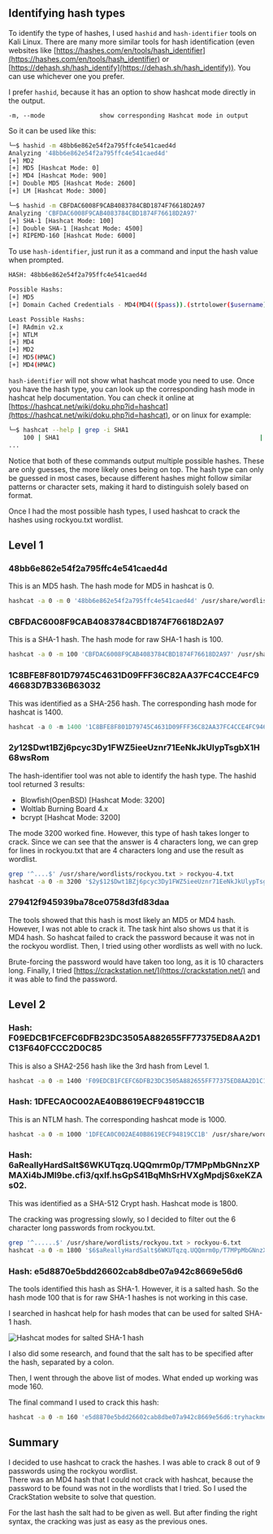 ## Identifying hash types

To identify the type of hashes, I used `hashid` and `hash-identifier` tools on Kali Linux. There are many more similar tools for hash identification (even websites like [https://hashes.com/en/tools/hash_identifier](https://hashes.com/en/tools/hash_identifier) or [https://dehash.sh/hash_identify](https://dehash.sh/hash_identify)). You can use whichever one you prefer.

I prefer `hashid`, because it has an option to show hashcat mode directly in the output.

```markup
-m, --mode               show corresponding Hashcat mode in output
```

So it can be used like this:

```bash
└─$ hashid -m 48bb6e862e54f2a795ffc4e541caed4d
Analyzing '48bb6e862e54f2a795ffc4e541caed4d'
[+] MD2
[+] MD5 [Hashcat Mode: 0]
[+] MD4 [Hashcat Mode: 900]
[+] Double MD5 [Hashcat Mode: 2600]
[+] LM [Hashcat Mode: 3000]

└─$ hashid -m CBFDAC6008F9CAB4083784CBD1874F76618D2A97
Analyzing 'CBFDAC6008F9CAB4083784CBD1874F76618D2A97'
[+] SHA-1 [Hashcat Mode: 100]
[+] Double SHA-1 [Hashcat Mode: 4500]
[+] RIPEMD-160 [Hashcat Mode: 6000]
```

To use `hash-identifier`, just run it as a command and input the hash value when prompted.

```bash
HASH: 48bb6e862e54f2a795ffc4e541caed4d

Possible Hashs:
[+] MD5
[+] Domain Cached Credentials - MD4(MD4(($pass)).(strtolower($username)))

Least Possible Hashs:
[+] RAdmin v2.x
[+] NTLM
[+] MD4
[+] MD2
[+] MD5(HMAC)
[+] MD4(HMAC)
```

`hash-identifier` will not show what hashcat mode you need to use. Once you have the hash type, you can look up the corresponding hash mode in hashcat help documentation. You can check it online at [https://hashcat.net/wiki/doku.php?id=hashcat](https://hashcat.net/wiki/doku.php?id=hashcat), or on linux for example:

```bash
└─$ hashcat --help | grep -i SHA1
    100 | SHA1                                                       | Raw Hash
...
```

Notice that both of these commands output multiple possible hashes. These are only guesses, the more likely ones being on top. The hash type can only be guessed in most cases, because different hashes might follow similar patterns or character sets, making it hard to distinguish solely based on format.

Once I had the most possible hash types, I used hashcat to crack the hashes using rockyou.txt wordlist.

## Level 1

### 48bb6e862e54f2a795ffc4e541caed4d

This is an MD5 hash. The hash mode for MD5 in hashcat is 0.

```bash
hashcat -a 0 -m 0 '48bb6e862e54f2a795ffc4e541caed4d' /usr/share/wordlists/rockyou.txt
```

### CBFDAC6008F9CAB4083784CBD1874F76618D2A97

This is a SHA-1 hash. The hash mode for raw SHA-1 hash is 100.

```bash
hashcat -a 0 -m 100 'CBFDAC6008F9CAB4083784CBD1874F76618D2A97' /usr/share/wordlists/rockyou.txt
```

### 1C8BFE8F801D79745C4631D09FFF36C82AA37FC4CCE4FC946683D7B336B63032

This was identified as a SHA-256 hash. The corresponding hash mode for hashcat is 1400.

```javascript
hashcat -a 0 -m 1400 '1C8BFE8F801D79745C4631D09FFF36C82AA37FC4CCE4FC946683D7B336B63032' /usr/share/wordlists/rockyou.txt
```

### $2y$12$Dwt1BZj6pcyc3Dy1FWZ5ieeUznr71EeNkJkUlypTsgbX1H68wsRom

The hash-identifier tool was not able to identify the hash type. The hashid tool returned 3 results:

- Blowfish(OpenBSD) [Hashcat Mode: 3200]
- Woltlab Burning Board 4.x
- bcrypt [Hashcat Mode: 3200]

The mode 3200 worked fine. However, this type of hash takes longer to crack. Since we can see that the answer is 4 characters long, we can grep for lines in rockyou.txt that are 4 characters long and use the result as wordlist.

```bash
grep '^....$' /usr/share/wordlists/rockyou.txt > rockyou-4.txt
hashcat -a 0 -m 3200 '$2y$12$Dwt1BZj6pcyc3Dy1FWZ5ieeUznr71EeNkJkUlypTsgbX1H68wsRom' rockyou-4.txt
```

### 279412f945939ba78ce0758d3fd83daa

The tools showed that this hash is most likely an MD5 or MD4 hash. However, I was not able to crack it. The task hint also shows us that it is MD4 hash. So hashcat failed to crack the password because it was not in the rockyou wordlist. Then, I tried using other wordlists as well with no luck.

Brute-forcing the password would have taken too long, as it is 10 characters long. Finally, I tried [https://crackstation.net/](https://crackstation.net/) and it was able to find the password.

## Level 2

### Hash: F09EDCB1FCEFC6DFB23DC3505A882655FF77375ED8AA2D1C13F640FCCC2D0C85

This is also a SHA2-256 hash like the 3rd hash from Level 1.

```bash
hashcat -a 0 -m 1400 'F09EDCB1FCEFC6DFB23DC3505A882655FF77375ED8AA2D1C13F640FCCC2D0C85' /usr/share/wordlists/rockyou.txt
```

### Hash: 1DFECA0C002AE40B8619ECF94819CC1B

This is an NTLM hash. The corresponding hashcat mode is 1000.

```bash
hashcat -a 0 -m 1000 '1DFECA0C002AE40B8619ECF94819CC1B' /usr/share/wordlists/rockyou.txt
```

### Hash: $6$aReallyHardSalt$6WKUTqzq.UQQmrm0p/T7MPpMbGNnzXPMAXi4bJMl9be.cfi3/qxIf.hsGpS41BqMhSrHVXgMpdjS6xeKZAs02.

This was identified as a SHA-512 Crypt hash. Hashcat mode is 1800.

The cracking was progressing slowly, so I decided to filter out the 6 character long passwords from rockyou.txt.

```bash
grep '^......$' /usr/share/wordlists/rockyou.txt > rockyou-6.txt
hashcat -a 0 -m 1800 '$6$aReallyHardSalt$6WKUTqzq.UQQmrm0p/T7MPpMbGNnzXPMAXi4bJMl9be.cfi3/qxIf.hsGpS41BqMhSrHVXgMpdjS6xeKZAs02.' rockyou-6.txt
```

### Hash: e5d8870e5bdd26602cab8dbe07a942c8669e56d6

The tools identified this hash as SHA-1. However, it is a salted hash. So the hash mode 100 that is for raw SHA-1 hashes is not working in this case.

I searched in hashcat help for hash modes that can be used for salted SHA-1 hash.

![Hashcat modes for salted SHA-1 hash](https://narancsblog.com/wp-content/uploads/2022/01/thm-crackthehash-salted-sha1-hashcat-modes-1024x483.png)

I also did some research, and found that the salt has to be specified after the hash, separated by a colon.

Then, I went through the above list of modes. What ended up working was mode 160.

The final command I used to crack this hash:

```bash
hashcat -a 0 -m 160 'e5d8870e5bdd26602cab8dbe07a942c8669e56d6:tryhackme' /usr/share/wordlists/rockyou.txt
```

## Summary

I decided to use hashcat to crack the hashes. I was able to crack 8 out of 9 passwords using the rockyou wordlist.  
There was an MD4 hash that I could not crack with hashcat, because the password to be found was not in the wordlists that I tried. So I used the CrackStation website to solve that question.

For the last hash the salt had to be given as well. But after finding the right syntax, the cracking was just as easy as the previous ones.